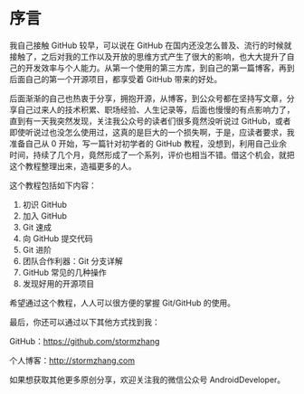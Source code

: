 # 序言

我自己接触 GitHub 较早，可以说在 GitHub 在国内还没怎么普及、流行的时候就接触了，之后对我的工作以及开放的思维方式产生了很大的影响，也大大提升了自己的开发效率与个人能力。从第一个使用的第三方库，到自己的第一篇博客，再到后面自己的第一个开源项目，都享受着 GitHub 带来的好处。

后面渐渐的自己也热衷于分享，拥抱开源，从博客，到公众号都在坚持写文章，分享自己过来人的技术积累、职场经验、人生记录等，后面也慢慢的有点影响力了，直到有一天我突然发现，关注我公众号的读者们很多竟然没听说过 GitHub，或者即使听说过也没怎么使用过，这真的是巨大的一个损失啊，于是，应读者要求，我准备自己从 0 开始，写一篇针对初学者的 GitHub 教程，没想到，利用自己业余时间，持续了几个月，竟然形成了一个系列，评价也相当不错。借这个机会，就把这个教程整理出来，造福更多的人。

这个教程包括如下内容：

1. 初识 GitHub
2. 加入 GitHub
3. Git 速成
4. 向 GitHub 提交代码
5. Git 进阶
6. 团队合作利器：Git 分支详解
7. GitHub 常见的几种操作
8. 发现好用的开源项目

希望通过这个教程，人人可以很方便的掌握 Git/GitHub 的使用。

最后，你还可以通过以下其他方式找到我：

GitHub：https://github.com/stormzhang

个人博客：http://stormzhang.com

如果想获取其他更多原创分享，欢迎关注我的微信公众号 AndroidDeveloper。